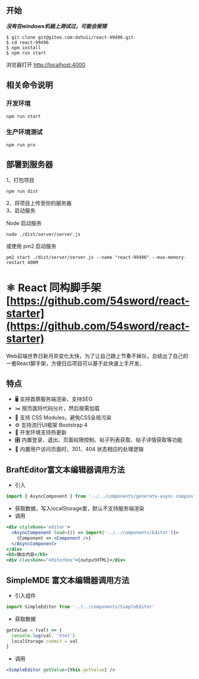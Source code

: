 ## 开始

***没有在windows机器上测试过，可能会报错***

```
$ git clone git@gitee.com:dxhuii/react-99496.git
$ cd react-99496
$ npm install
$ npm run start
```
浏览器打开 [http://localhost:4000](http://localhost:4000)

## 相关命令说明

### 开发环境  

```
npm run start
```

### 生产环境测试

```
npm run pro
```

## 部署到服务器
1、打包项目

```
npm run dist 
```
  
2、将项目上传至你的服务器  
3、启动服务  

Node 启动服务

```
node ./dist/server/server.js
```

或使用 pm2 启动服务

```
pm2 start ./dist/server/server.js --name "react-99496" --max-memory-restart 400M
```

# ⚛️ React 同构脚手架 [https://github.com/54sword/react-starter](https://github.com/54sword/react-starter)
Web前端世界日新月异变化太快，为了让自己跟上节奏不掉队，总结出了自己的一套React脚手架，方便日后项目可以基于此快速上手开发。


## 特点
 + 🖥 支持首屏服务端渲染，支持SEO
 + ✂️ 按页面将代码分片，然后按需加载
 + 🌈 支持 CSS Modules，避免CSS全局污染
 + ⚙️ 支持流行UI框架 Bootstrap 4
 + 🔄 开发环境支持热更新
 + 🎛 内置登录、退出、页面权限控制、帖子列表获取、帖子详情获取等功能
 + 🚧 内置用户访问页面时，301、404 状态相应的处理逻辑  


## BraftEditor富文本编辑器调用方法
- 引入
```javascript
import { AsyncComponent } from '../../components/generate-async-component' // 生成异步加载组件
```
- 获取数据，写入localStorage里，默认不支持服务端渲染
- 调用
```jsx
<div styleName='editor'>
  <AsyncComponent load={() => import('../../components/Editor')}>
    {Component => <Component />}
  </AsyncComponent>
</div>
<h5>输出内容</h5>
<div className="editorbox">{outputHTML}</div>
```

## SimpleMDE 富文本编辑器调用方法
- 引入组件
```javascript
import SimpleEditor from '../../components/SimpleEditor'
```
- 获取数据
```javascript
getValue = (val) => {
  console.log(val, 'html')
  localStorage.commit = val
}
```
- 调用
```jsx
<SimpleEditor getValue={this.getValue} />
```
